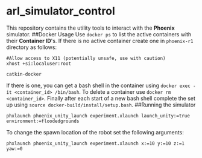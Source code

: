 # arl_simulator_control
This repository contains the utility tools to interact with the **Phoenix** simulator.
##Docker Usage
Use `docker ps` to list the active containers with their **Container ID**'s.
If there is no active container create one in `phoenix-r1` directory as follows:
```
#Allow access to X11 (potentially unsafe, use with caution)
xhost +si:localuser:root

catkin-docker
```
If there is one, you can get a bash shell in the container using `docker exec -it <container_id> /bin/bash`.
To delete a container use `docker rm <container_id>`.
Finally after each start of a new bash shell complete the set up using `source docker-build/install/setup.bash`.
##Running the simulator
```
phxlaunch phoenix_unity_launch experiment.xlaunch launch_unity:=true environment:=floodedgrounds
```
To change the spawn location of the robot set the following arguments:
```
phxlaunch phoenix_unity_launch experiment.xlaunch x:=10 y:=10 z:=1 yaw:=0
